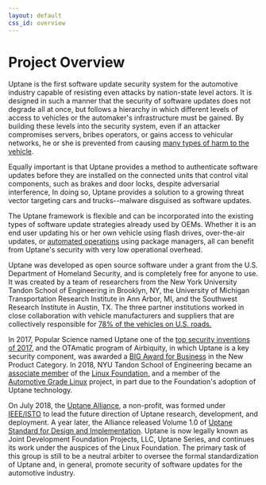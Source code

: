 ```yaml
---
layout: default
css_id: overview
---
```


# Project Overview

Uptane is the first software update security system for the automotive industry capable of resisting even attacks by nation-state level actors. It is designed in such a manner that the security of software updates does not degrade all at once, but follows a hierarchy in which different levels of access to vehicles or the automaker's infrastructure must be gained. By building these levels into the security system, even if an attacker compromises servers, bribes operators, or gains access to vehicular networks, he or she is prevented from causing [many types of harm to the vehicle](https://docs.google.com/document/d/1pBK--40BCg_ofww4GES0weYFB6tZRedAjUy6PJ4Rgzk/edit#heading=h.ertrftdz3oms).

Equally important is that Uptane provides a method to authenticate software updates before they are installed on the connected units that control vital components, such as brakes and door locks, despite adversarial interference, In doing so, Uptane provides a solution to a growing threat vector targeting cars and trucks--malware disguised as software updates.

The Uptane framework is flexible and can be incorporated into the existing types of software update strategies already used by OEMs. Whether it is an end user updating his or her own vehicle using flash drives, over-the-air updates, or [automated operations](https://sbabic.github.io/swupdate/overview.html) using package managers, all can benefit from Uptane's security with very low operational overhead.

Uptane was developed as open source software under a grant from the U.S. Department of Homeland Security, and is completely free for anyone to use. It was created by a team of researchers from the New York University Tandon School of Engineering in Brooklyn, NY, the University of Michigan Transportation Research Institute in Ann Arbor, MI, and the Southwest Research Institute in Austin, TX. The three partner institutions worked in close collaboration with vehicle manufacturers and suppliers that are collectively responsible for [78% of the vehicles on U.S. roads.](https://ieeexplore.ieee.org/stamp/stamp.jsp?tp=&arnumber=8278174&tag=1)

In 2017, Popular Science named Uptane one of the [top security inventions of 2017,](https://www.popsci.com/top-security-innovations-2017/) and the OTAmatic program of Airbiquity, in which Uptane is a key security component, was awarded a [BIG Award for Business](https://www.bintelligence.com/big-awards-for-business/) in the New Product Category. In 2018, NYU Tandon School of Engineering became an [associate member](https://www.automotivelinux.org/announcements/automotive-grade-linux-extends-global-reach-with-six-new-members/) of the [Linux Foundation,](https://www.linuxfoundation.org/) and a member of the [Automotive Grade Linux](https://www.automotivelinux.org/) project, in part due to the Foundation's adoption of Uptane technology.

On July 2018, the [Uptane Alliance](https://ieee-isto.org/member_programs/uptane-alliance/), a non-profit, was formed under [IEEE/ISTO](https://ieee-isto.org/) to lead the future direction of Uptane research, development, and deployment. A year later, the Alliance released Volume 1.0 of [Uptane Standard for Design and Implementation](https://github.com/uptane/uptane-standard/releases/download/1.0.0/ieee-isto-6100.1.0.0.uptane-standard.html). Uptane is now legally known as Joint Development Foundation Projects, LLC, Uptane Series, and continues its work under the auspices of the Linux Foundation. The primary task of this group is still to be a neutral arbiter to oversee the formal standardization of Uptane and, in general, promote security of software updates for the automotive industry.